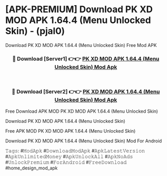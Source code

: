 # [APK-PREMIUM] Download PK XD MOD APK 1.64.4 (Menu Unlocked Skin) - (pjal0)
Download PK XD MOD APK 1.64.4 (Menu Unlocked Skin) Free Mod APK

<div align="center">
<h3>🔴 Download [Server1] 👉👉 <a href="https://apk-comot.site?title=PK_XD_MOD_APK_1.64.4_(Menu_Unlocked_Skin)">PK XD MOD APK 1.64.4 (Menu Unlocked Skin) Mod Apk</a></h3><br>

<h3>🔴 Download [Server2] 👉👉 <a href="https://apk-comot.site?title=PK_XD_MOD_APK_1.64.4_(Menu_Unlocked_Skin)">PK XD MOD APK 1.64.4 (Menu Unlocked Skin) Mod Apk</a></h3>
</div>


Free Download APK MOD PK XD MOD APK 1.64.4 (Menu Unlocked Skin)

Download PK XD MOD APK 1.64.4 (Menu Unlocked Skin) 

Free APK MOD PK XD MOD APK 1.64.4 (Menu Unlocked Skin) 

Download PK XD MOD APK 1.64.4 (Menu Unlocked Skin) Mod For Android

𝚃𝚊𝚐𝚜: #𝙼𝚘𝚍𝙰𝚙𝚔 #𝙳𝚘𝚠𝚗𝚕𝚘𝚊𝚍𝙼𝚘𝚍𝙰𝚙𝚔 #𝙰𝚙𝚔𝙻𝚊𝚝𝚎𝚜𝚝𝚅𝚎𝚛𝚜𝚒𝚘𝚗 #𝙰𝚙𝚔𝚄𝚗𝚕𝚒𝚖𝚒𝚝𝚎𝚍𝙼𝚘𝚗𝚎𝚢 #𝙰𝚙𝚔𝚄𝚗𝚕𝚘𝚌𝚔𝙰𝚕𝚕 #𝙰𝚙𝚔𝙽𝚘𝙰𝚍𝚜 #𝚄𝚗𝚕𝚘𝚌𝚔𝙿𝚛𝚎𝚖𝚒𝚞𝚖 #𝙵𝚘𝚛𝙰𝚗𝚍𝚛𝚘𝚒𝚍 #𝙵𝚛𝚎𝚎𝙳𝚘𝚠𝚗𝚕𝚘𝚊𝚍 #home_design_mod_apk